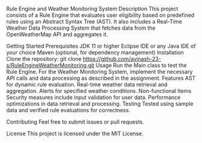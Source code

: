 Rule Engine and Weather Monitoring System
Description
This project consists of a Rule Engine that evaluates user eligibility based on predefined rules using an Abstract Syntax Tree (AST). It also includes a Real-Time Weather Data Processing System that fetches data from the OpenWeatherMap API and aggregates it.

Getting Started
Prerequisites
JDK 11 or higher
Eclipse IDE or any Java IDE of your choice
Maven (optional, for dependency management)
Installation
Clone the repository:
git clone https://github.com/avinash-23-s/RuleEngineWeatherMonitoring.git
Usage
Run the Main class to test the Rule Engine.
For the Weather Monitoring System, implement the necessary API calls and data processing as described in the assignment.
Features
AST for dynamic rule evaluation.
Real-time weather data retrieval and aggregation.
Alerts for specified weather conditions.
Non-functional Items
Security measures include input validation for user data.
Performance optimizations in data retrieval and processing.
Testing
Tested using sample data and verified rule evaluations for correctness.

Contributing
Feel free to submit issues or pull requests.

License
This project is licensed under the MIT License.
